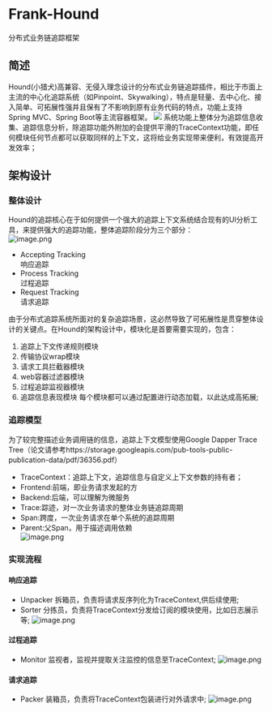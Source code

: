 # Frank-Hound
分布式业务链追踪框架
## 简述
Hound(小猎犬)高兼容、无侵入理念设计的分布式业务链追踪插件，相比于市面上主流的中心化追踪系统（如Pinpoint、Skywalking），特点是轻量、去中心化、接入简单、可拓展性强并且保有了不影响到原有业务代码的特点，功能上支持Spring MVC、Spring Boot等主流容器框架。
![](https://i.loli.net/2020/03/07/G7b6ukZBptXosnP.png)
系统功能上整体分为追踪信息收集、追踪信息分析，除追踪功能外附加的会提供平滑的TraceContext功能，即任何模块任何节点都可以获取同样的上下文，这将给业务实现带来便利，有效提高开发效率；
## 架构设计
### 整体设计
Hound的追踪核心在于如何提供一个强大的追踪上下文系统结合现有的UI分析工具，来提供强大的追踪功能，整体追踪阶段分为三个部分：  
![image.png](https://i.loli.net/2020/03/07/mNDGs9RW2oU4YSf.png)
- Accepting Tracking  
响应追踪
- Process Tracking  
过程追踪
- Request Tracking  
请求追踪
 
由于分布式追踪系统所面对的复杂追踪场景，这必然导致了可拓展性是贯穿整体设计的关键点。在Hound的架构设计中，模块化是首要需要实现的，包含：
  1. 追踪上下文传递规则模块
  2. 传输协议wrap模块
  3. 请求工具拦截器模块
  4. web容器过滤器模块
  5. 过程追踪监视器模块
  6. 追踪信息表现模块
每个模块都可以通过配置进行动态加载，以此达成高拓展;
### 追踪模型
  为了较完整描述业务调用链的信息，追踪上下文模型使用Google Dapper Trace Tree（论文请参考https://storage.googleapis.com/pub-tools-public-publication-data/pdf/36356.pdf）
- TraceContext：追踪上下文，追踪信息与自定义上下文参数的持有者；
- Frontend:前端，即业务请求发起的方
- Backend:后端，可以理解为微服务
- Trace:踪迹，对一次业务请求的整体业务链追踪周期
- Span:跨度，一次业务请求在单个系统的追踪周期
- Parent:父Span，用于描述调用依赖  
![image.png](https://i.loli.net/2020/03/07/SAoBaG61k4VEwIp.png)
### 实现流程
#### 响应追踪
- Unpacker 拆箱员，负责将请求反序列化为TraceContext,供后续使用;
- Sorter 分拣员，负责将TraceContext分发给订阅的模块使用，比如日志展示等;
![image.png](https://i.loli.net/2020/03/07/HhyUcM4RNv6ouSF.png)
#### 过程追踪
- Monitor 监视者，监视并提取关注监控的信息至TraceContext;
![image.png](https://i.loli.net/2020/03/07/6edZYOcB5xK4V3y.png)
#### 请求追踪
- Packer 装箱员，负责将TraceContext包装进行对外请求中;
![image.png](https://i.loli.net/2020/03/07/dAO9fYuFT4UERBy.png)
